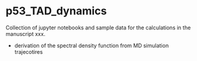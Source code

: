 # p53_TAD_dynamics
Collection of jupyter notebooks and sample data for the calculations in the manuscript xxx.

* derivation of the spectral density function from MD simulation trajecotires
